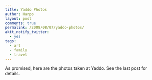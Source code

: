 ```yaml
---
title: Yaddo Photos
author: Harpo
layout: post
comments: true
permalink: /2008/08/07/yaddo-photos/
aktt_notify_twitter:
  - yes
tags:
  - art
  - family
  - travel
---
```

As promised, here are the photos taken at Yaddo. See the last post for details.